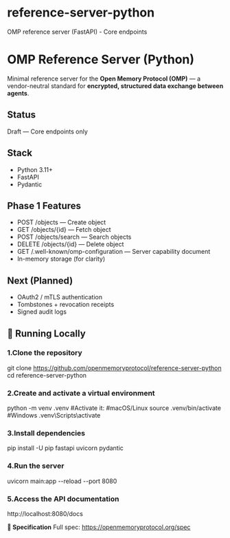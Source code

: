 # reference-server-python
OMP reference server (FastAPI) - Core endpoints

# OMP Reference Server (Python)
Minimal reference server for the **Open Memory Protocol (OMP)** — a vendor-neutral standard for **encrypted, structured data exchange between agents**.

## Status
Draft — Core endpoints only

## Stack
- Python 3.11+
- FastAPI
- Pydantic

## Phase 1 Features
- POST /objects — Create object
- GET /objects/{id} — Fetch object
- POST /objects/search — Search objects
- DELETE /objects/{id} — Delete object
- GET /.well-known/omp-configuration — Server capability document
- In-memory storage (for clarity)

## Next (Planned)
- OAuth2 / mTLS authentication
- Tombstones + revocation receipts
- Signed audit logs

## 🚀 Running Locally

### 1.Clone the repository
git clone https://github.com/openmemoryprotocol/reference-server-python
cd reference-server-python

### 2.Create and activate a virtual environment
python -m venv .venv
#Activate it:
#macOS/Linux
source .venv/bin/activate
#Windows
.venv\Scripts\activate

### 3.Install dependencies
pip install -U pip fastapi uvicorn pydantic

### 4.Run the server
uvicorn main:app --reload --port 8080

### 5.Access the API documentation
http://localhost:8080/docs

**📜 Specification**
Full spec: https://openmemoryprotocol.org/spec
